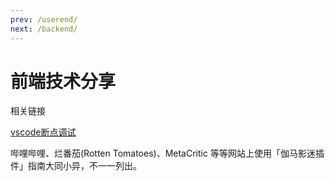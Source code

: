 ```yaml
---
prev: /userend/
next: /backend/
---
```


# 前端技术分享

相关链接

[vscode断点调试](/frontend/221101.vscode断点调试/)

哔哩哔哩、烂番茄(Rotten Tomatoes)、MetaCritic 等等网站上使用「伽马影迷插件」指南大同小异，不一一列出。

